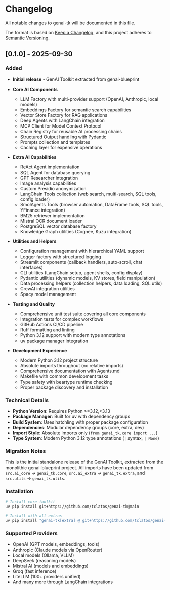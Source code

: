 # Changelog

All notable changes to genai-tk will be documented in this file.

The format is based on [Keep a Changelog](https://keepachangelog.com/en/1.0.0/),
and this project adheres to [Semantic Versioning](https://semver.org/spec/v2.0.0.html).

## [0.1.0] - 2025-09-30

### Added
- **Initial release** - GenAI Toolkit extracted from genai-blueprint
- **Core AI Components** 
  - LLM Factory with multi-provider support (OpenAI, Anthropic, local models)
  - Embeddings Factory for semantic search capabilities
  - Vector Store Factory for RAG applications
  - Deep Agents with LangChain integration
  - MCP Client for Model Context Protocol
  - Chain Registry for reusable AI processing chains
  - Structured Output handling with Pydantic
  - Prompts collection and templates
  - Caching layer for expensive operations

- **Extra AI Capabilities**
  - ReAct Agent implementation
  - SQL Agent for database querying
  - GPT Researcher integration
  - Image analysis capabilities
  - Custom Presidio anonymization
  - LangChain Tools collection (web search, multi-search, SQL tools, config loader)
  - SmolAgents Tools (browser automation, DataFrame tools, SQL tools, YFinance integration)
  - BM25 retriever implementation
  - Mistral OCR document loader
  - PostgreSQL vector database factory
  - Knowledge Graph utilities (Cognee, Kuzu integration)

- **Utilities and Helpers**
  - Configuration management with hierarchical YAML support
  - Logger factory with structured logging
  - Streamlit components (callback handlers, auto-scroll, chat interfaces)
  - CLI utilities (LangChain setup, agent shells, config display)
  - Pydantic utilities (dynamic models, KV stores, field manipulation)
  - Data processing helpers (collection helpers, data loading, SQL utils)
  - CrewAI integration utilities
  - Spacy model management

- **Testing and Quality**
  - Comprehensive unit test suite covering all core components
  - Integration tests for complex workflows
  - GitHub Actions CI/CD pipeline
  - Ruff formatting and linting
  - Python 3.12 support with modern type annotations
  - uv package manager integration

- **Development Experience**
  - Modern Python 3.12 project structure
  - Absolute imports throughout (no relative imports)
  - Comprehensive documentation with Agents.md
  - Makefile with common development tasks
  - Type safety with beartype runtime checking
  - Proper package discovery and installation

### Technical Details
- **Python Version**: Requires Python >=3.12,<3.13
- **Package Manager**: Built for uv with dependency groups
- **Build System**: Uses hatchling with proper package configuration
- **Dependencies**: Modular dependency groups (core, extra, dev)
- **Import Style**: Absolute imports only (`from genai_tk.core import ...`)
- **Type System**: Modern Python 3.12 type annotations (`|` syntax, `| None`)

### Migration Notes
This is the initial standalone release of the GenAI Toolkit, extracted from the monolithic genai-blueprint project. All imports have been updated from `src.ai_core` → `genai_tk.core`, `src.ai_extra` → `genai_tk.extra`, and `src.utils` → `genai_tk.utils`.

### Installation
```bash
# Install core toolkit
uv pip install git+https://github.com/tclatos/genai-tk@main

# Install with all extras
uv pip install "genai-tk[extra] @ git+https://github.com/tclatos/genai-tk@main"
```

### Supported Providers
- OpenAI (GPT models, embeddings, tools)
- Anthropic (Claude models via OpenRouter)
- Local models (Ollama, VLLM)
- DeepSeek (reasoning models)
- Mistral AI (models and embeddings)
- Groq (fast inference)
- LiteLLM (100+ providers unified)
- And many more through LangChain integrations